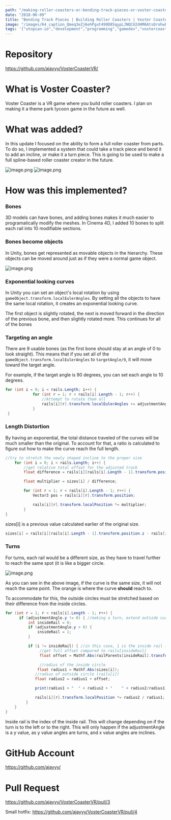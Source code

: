 ```yaml
---
path: "/making-roller-coasters-or-bending-track-pieces-or-voster-coaster"
date: "2018-06-09"
title: "Bending Track Pieces | Building Roller Coasters | Voster Coaster"
image: "/images/64_caption_Qmeq3eZj6ehPgut499D85qypLJNQCU2dHM6AtsQrohwEfJ"
tags: '["utopian-io","development","programming","gamedev","vostercoaster"]'
---
```


# Repository
https://github.com/ajayyy/VosterCoasterVR/

# What is Voster Coaster?

Voster Coaster is a VR game where you build roller coasters. I plan on making it a theme park tycoon game in the future as well.

# What was added?

In this update I focused on the ability to form a full roller coaster from parts. To do so, I implemented a system that could take a track piece and bend it to add an incline, or make it a turn piece. This is going to be used to make a full spline-based roller coaster creator in the future.

![image.png](./images/Qmeq3eZj6ehPgut499D85qypLJNQCU2dHM6AtsQrohwEfJ)
![image.png](./images/QmNVLJH9SBwREpQhrKXuATqVyB9rrPezZrw5fZ4mKSLBGV)

# How was this implemented?

### Bones

3D models can have bones, and adding bones makes it much easier to programatically modify the meshes. In Cinema 4D, I added 10 bones to split each rail into 10 modifiable sections.

### Bones become objects

In Unity, bones get represented as movable objects in the hierarchy. These objects can be moved around just as if they were a normal game object.

![image.png](./images/QmaGDKJAVNaxiHPumfjjnfdc3mrpNrcLkj8tr8UmUSy2uq)

### Exponential looking curves

In Unity you can set an object's local rotation by using ```gameObject.transform.localEulerAngles```. By setting all the objects to have the same local rotation, it creates an exponential looking curve.

The first object is slightly rotated, the next is moved forward in the direction of the previous bone, and then slightly rotated more. This continues for all of the bones

### Targeting an angle

There are 9 usable bones (as the first bone should stay at an angle of 0 to look straight). This means that if you set all of the ```gameObject.transform.localEulerAngles``` to ```targetAngle/9```, it will move toward the target angle.

For example, if the target angle is 90 degrees, you can set each angle to 10 degrees.

````c#
for (int i = 0; i < rails.Length; i++) {
            for (int r = 1; r < rails[i].Length - 1; r++) {
                //Attempt to rotate them all
                rails[i][r].transform.localEulerAngles += adjustmentAngle;
            }
 }
````

### Length Distortion

By having an exponential, the total distance traveled of the curves will be much smaller than the original. To account for that, a ratio is calculated to figure out how to make the curve reach the full length.

````c#
//try to stretch the newly shaped incline to the proper size
    for (int i = 0; i < rails.Length; i++) {
        //get relative total offset for the adjusted track
        float difference = rails[i][rails[i].Length - 1].transform.position.z - rails[i][0].transform.position.z;

        float multiplier = sizes[i] / difference;

        for (int r = 1; r < rails[i].Length - 1; r++) {
            Vector3 pos = rails[i][r].transform.position;

            rails[i][r].transform.localPosition *= multiplier;
        }
}
````

sizes[i] is a previous value calculated earlier of the original size.

````c#
sizes[i] = rails[i][rails[i].Length - 1].transform.position.z - rails[i][0].transform.position.z;
````

### Turns

For turns, each rail would be a different size, as they have to travel further to reach the same spot (it is like a bigger circle.

![image.png](./images/QmPAx2Eg4GeF2mQrmYLm9QFpFm4hg8LZjXkNqCGhZmVujW)

As you can see in the above image, if the curve is the same size, it will not reach the same point. The orange is where the curve **should** reach to.

To accommodate for this, the outside circles must be stretched based on their difference from the inside circles.

````c#
for (int r = 1; r < rails[i].Length - 1; r++) {
      if (adjustmentAngle.y != 0) { //making a turn, extend outside curves to accommodate
          int insideRail = 0;
          if (adjustmentAngle.y > 0) {
              insideRail = 1;
          }

          if (i != insideRail) { //in this case, 1 is the inside rail (doing just zero for now as a test, in the final version it should be based on if the angle is negative or positive)
               //get full offset compared to rails[insideRail]
               float offset = Mathf.Abs(railParents[insideRail].transform.position.x) + Mathf.Abs(railParents[i].transform.position.x);

               //radius of the inside circle
              float radius1 = Mathf.Abs(sizes[i]);
             //radius of outside circle (rails[i])
             float radius2 = radius1 + offset;

             print(radius1 + "  " + radius2 + "    " + radius2/radius1);

             rails[i][r].transform.localPosition *= radius2 / radius1;
         }
    }
}
````
Inside rail is the index of the inside rail. This will change depending on if the turn is to the left or to the right. This will only happen if the adjustmentAngle is a y value, as y value angles are turns, and x value angles are inclines.

# GitHub Account

https://github.com/ajayyy/

# Pull Request

https://github.com/ajayyy/VosterCoasterVR/pull/3

Small hotfix: https://github.com/ajayyy/VosterCoasterVR/pull/4